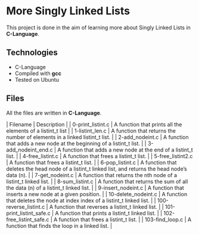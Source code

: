 # More Singly Linked Lists

This project is done in the aim of learning more about Singly Linked Lists in **C-Language**.

## Technologies

* C-Language
* Compiled with **gcc**
* Tested on Ubuntu

## Files

All the files are written in **C-Language**.

| Filename                 | Description         |
| 0-print_listint.c        |  A function that prints all the elements of a listint_t list       |
| 1-listint_len.c          |  A function that returns the number of elements in a linked listint_t list.   |
| 2-add_nodeint.c          |  A function that adds a new node at the beginning of a listint_t list.     |
| 3-add_nodeint_end.c      |   A function that adds a new node at the end of a listint_t list.       |
| 4-free_listint.c         |  A function that frees a listint_t list.      |
| 5-free_listint2.c        |  A function that frees a listint_t list.      |
| 6-pop_listint.c          |  A function that deletes the head node of a listint_t linked list, and returns the head node’s data (n).            |
| 7-get_nodeint.c          | A function that returns the nth node of a listint_t linked list.       | 
| 8-sum_listint.c          |  A function that returns the sum of all the data (n) of a listint_t linked list.           |
| 9-insert_nodeint.c       |  A function that inserts a new node at a given position.     | 
| 10-delete_nodeint.c      |  A function that deletes the node at index index of a listint_t linked list.   |
| 100-reverse_listint.c    |  A function that reverses a listint_t linked list. |
| 101-print_listint_safe.c |  A function that prints a listint_t linked list. |
| 102-free_listint_safe.c  |  A function that frees a listint_t list.   |
| 103-find_loop.c          |  A function that finds the loop in a linked list. |

